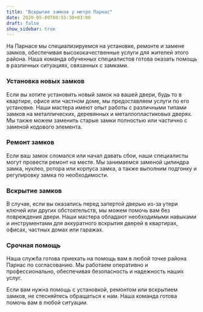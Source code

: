 ```yaml
---
title: "Вскрытие замков у метро Парнас"
date: 2020-05-09T00:55:30+03:00
draft: false
show_sidebar: true
---
```


На Парнасе мы специализируемся на установке, ремонте и замене замков, обеспечивая высококачественные услуги для жителей этого района. Наша команда обученных специалистов готова оказать помощь в различных ситуациях, связанных с замками.

### Установка новых замков

Если вы хотите установить новый замок на вашей двери, будь то в квартире, офисе или частном доме, мы предоставляем услуги по его установке. Наши мастера имеют опыт работы с различными типами замков на металлических, деревянных и металлопластиковых дверях. Мы также можем заменить старые замки полностью или частично с заменой кодового элемента.

### Ремонт замков

Если ваш замок сломался или начал давать сбои, наши специалисты могут провести ремонт на месте. Мы занимаемся заменой цилиндра замка, нуклео, ротора или корпуса замка, а также выполним подгонку и регулировку замка по необходимости.

### Вскрытие замков

В случае, если вы оказались перед запертой дверью из-за утери ключей или других обстоятельств, мы можем помочь вам без повреждения двери. Наши мастера обладают необходимыми навыками и инструментами для аккуратного вскрытия дверей в квартирах, офисах, частных домах или гаражах.

### Срочная помощь

Наша служба готова приехать на помощь вам в любой точке района Парнас по согласованию. Мы работаем оперативно и профессионально, обеспечивая безопасность и надежность наших услуг.

Если вам нужна помощь с установкой, ремонтом или вскрытием замков, не стесняйтесь обращаться к нам. Наша команда готова помочь вам в любой ситуации.